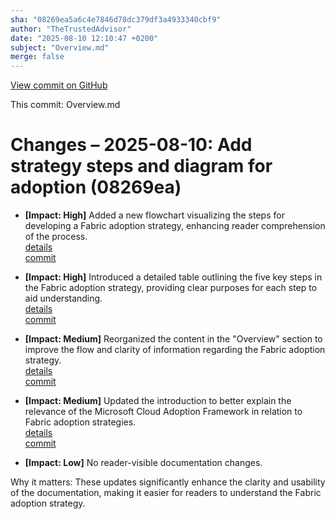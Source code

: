 ```yaml
---
sha: "08269ea5a6c4e7846d78dc379df3a4933340cbf9"
author: "TheTrustedAdvisor"
date: "2025-08-10 12:10:47 +0200"
subject: "Overview.md"
merge: false
---
```


[View commit on GitHub](https://github.com/TheTrustedAdvisor/FabricAdoptionFramework/commit/08269ea5a6c4e7846d78dc379df3a4933340cbf9)

This commit: Overview.md

# Changes – 2025-08-10: Add strategy steps and diagram for adoption (08269ea)

- **[Impact: High]** Added a new flowchart visualizing the steps for developing a Fabric adoption strategy, enhancing reader comprehension of the process.  
   [details](/docs/about/changes/2025-08-10-overview)  
   [commit](https://github.com/TheTrustedAdvisor/FabricAdoptionFramework/commit/08269ea5a6c4e7846d78dc379df3a4933340cbf9)  

- **[Impact: High]** Introduced a detailed table outlining the five key steps in the Fabric adoption strategy, providing clear purposes for each step to aid understanding.  
   [details](/docs/about/changes/2025-08-10-overview)  
   [commit](https://github.com/TheTrustedAdvisor/FabricAdoptionFramework/commit/08269ea5a6c4e7846d78dc379df3a4933340cbf9)  

- **[Impact: Medium]** Reorganized the content in the "Overview" section to improve the flow and clarity of information regarding the Fabric adoption strategy.  
   [details](/docs/about/changes/2025-08-10-overview)  
   [commit](https://github.com/TheTrustedAdvisor/FabricAdoptionFramework/commit/08269ea5a6c4e7846d78dc379df3a4933340cbf9)  

- **[Impact: Medium]** Updated the introduction to better explain the relevance of the Microsoft Cloud Adoption Framework in relation to Fabric adoption strategies.  
   [details](/docs/about/changes/2025-08-10-overview)  
   [commit](https://github.com/TheTrustedAdvisor/FabricAdoptionFramework/commit/08269ea5a6c4e7846d78dc379df3a4933340cbf9)  

- **[Impact: Low]** No reader-visible documentation changes.  

Why it matters: These updates significantly enhance the clarity and usability of the documentation, making it easier for readers to understand the Fabric adoption strategy.
